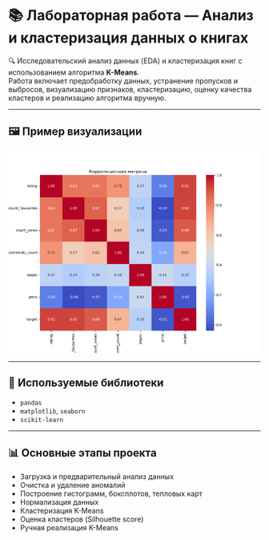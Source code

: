 # 📚 Лабораторная работа  — Анализ и кластеризация данных о книгах

🔍 Исследовательский анализ данных (EDA) и кластеризация книг с использованием алгоритма **K-Means**.  
Работа включает предобработку данных, устранение пропусков и выбросов, визуализацию признаков, кластеризацию, оценку качества кластеров и реализацию алгоритма вручную.

---

## 🖼️ Пример визуализации

<img src="граф_2.png" alt="Пример графика кластеров" width="600"/>

---

## 🧰 Используемые библиотеки

- `pandas`
- `matplotlib`, `seaborn`
- `scikit-learn`

---

## 📊 Основные этапы проекта

- Загрузка и предварительный анализ данных
- Очистка и удаление аномалий
- Построение гистограмм, боксплотов, тепловых карт
- Нормализация данных
- Кластеризация K-Means
- Оценка кластеров (Silhouette score)
- Ручная реализация K-Means

